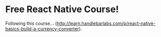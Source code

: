 # Free React Native Course!
Following this course... (http://learn.handlebarlabs.com/p/react-native-basics-build-a-currency-converter).